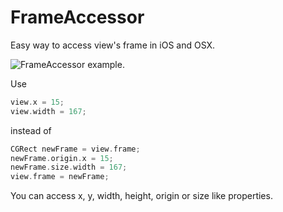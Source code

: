 # FrameAccessor

Easy way to access view's frame in iOS and OSX.

![FrameAccessor example](https://github.com/AlexDenisov/FrameAccessor/blob/master/screenshot.png?raw=true).

Use

```cpp
view.x = 15;
view.width = 167;
```

instead of

```cpp
CGRect newFrame = view.frame;
newFrame.origin.x = 15;
newFrame.size.width = 167;
view.frame = newFrame;
```

You can access x, y, width, height, origin or size like properties.

